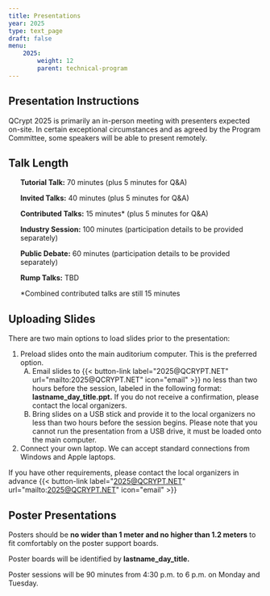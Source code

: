 ```yaml
---
title: Presentations
year: 2025
type: text_page
draft: false
menu:
    2025:
        weight: 12
        parent: technical-program
---
```


## Presentation Instructions

QCrypt 2025 is primarily an in-person meeting with presenters expected on-site. In certain exceptional circumstances and as agreed by the Program Committee, some speakers will be able to present remotely.

<h2>Talk Length</h2>

<strong><ul>Tutorial Talk:</strong> 70 minutes (plus 5 minutes for Q&A)</ul>
<strong><ul>Invited Talks:</strong> 40 minutes (plus 5 minutes for Q&A)</ul>
<strong><ul>Contributed Talks:</strong> 15 minutes\* (plus 5 minutes for Q&A)</ul>
<strong><ul>Industry Session:</strong> 100 minutes (participation details to be provided separately)</ul>
<strong><ul>Public Debate:</strong> 60 minutes (participation details to be provided separately)</ul>
<strong><ul>Rump Talks:</strong> TBD</ul>

<ul>*Combined contributed talks are still 15 minutes</ul>
 
<h2> Uploading Slides</h2>
There are two main options to load slides prior to the presentation:
<ol>	
<li>Preload slides onto the main auditorium computer. This is the preferred option.
<ol type="A"><li>Email slides to {{< button-link label="2025@QCRYPT.NET" url="mailto:2025@QCRYPT.NET" icon="email" >}} no less than two hours before the session, labeled in the following format: <strong>lastname_day_title.ppt.</strong> If you do not receive a confirmation, please contact the local organizers.</li>
<li>Bring slides on a USB stick and provide it to the local organizers no less than two hours before the session begins. Please note that you cannot run the presentation from a USB drive, it must be loaded onto the main computer.</ol>
<li>Connect your own laptop. We can accept standard connections from Windows and Apple laptops.</li>
</ol>
 
If you have other requirements, please contact the local organizers in advance {{< button-link label="2025@QCRYPT.NET" url="mailto:2025@QCRYPT.NET" icon="email" >}}

## Poster Presentations

Posters should be <strong>no wider than 1 meter and no higher than 1.2 meters</strong> to fit comfortably on the poster support boards.

Poster boards will be identified by <strong>lastname_day_title. </strong>

Poster sessions will be 90 minutes from 4:30 p.m. to 6 p.m. on Monday and Tuesday.
<br><br>

<!-- {{< button-link label="Monday's Schedule" url="/2025/sessions/poster1/" icon="" >}}
{{< button-link label="Tuesday's Schedule" url="/2025/sessions/poster2/" icon="" >}} -->
<br>
